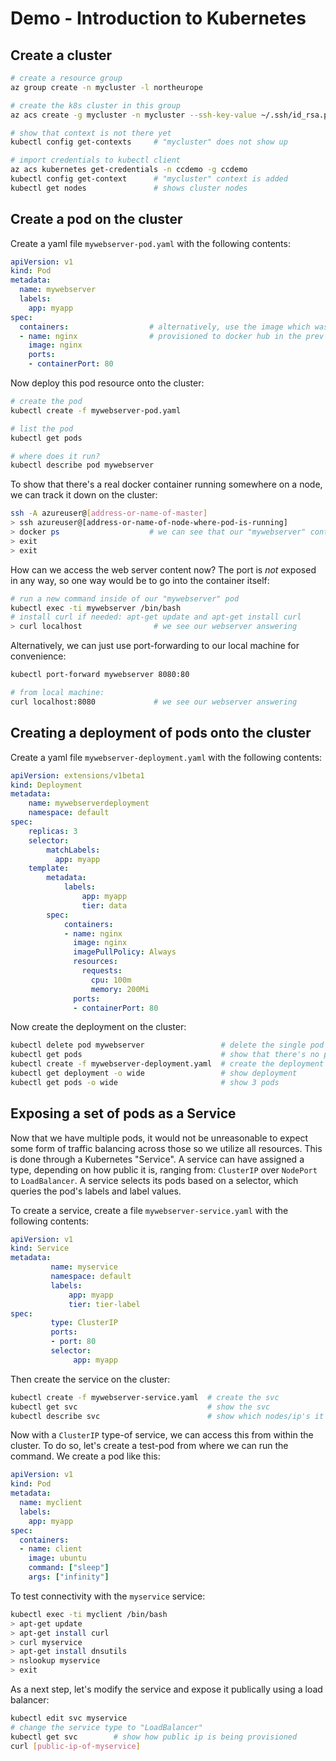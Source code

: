 # Demo - Introduction to Kubernetes

## Create a cluster

~~~sh
# create a resource group
az group create -n mycluster -l northeurope

# create the k8s cluster in this group
az acs create -g mycluster -n mycluster --ssh-key-value ~/.ssh/id_rsa.pub -t kubernetes

# show that context is not there yet
kubectl config get-contexts     # "mycluster" does not show up

# import credentials to kubectl client
az acs kubernetes get-credentials -n ccdemo -g ccdemo
kubectl config get-context      # "mycluster" context is added
kubectl get nodes               # shows cluster nodes
~~~

## Create a pod on the cluster

Create a yaml file `mywebserver-pod.yaml` with the following contents:

~~~yaml
apiVersion: v1
kind: Pod
metadata:
  name: mywebserver
  labels:
    app: myapp
spec:
  containers:                  # alternatively, use the image which was
  - name: nginx                # provisioned to docker hub in the prev demo
    image: nginx
    ports:
    - containerPort: 80
~~~

Now deploy this pod resource onto the cluster:

~~~sh
# create the pod
kubectl create -f mywebserver-pod.yaml

# list the pod
kubectl get pods

# where does it run?
kubectl describe pod mywebserver
~~~

To show that there's a real docker container running somewhere on a node, we can track it down on the cluster:

~~~sh
ssh -A azureuser@[address-or-name-of-master]
> ssh azureuser@[address-or-name-of-node-where-pod-is-running]
> docker ps                    # we can see that our "mywebserver" container is running
> exit
> exit
~~~

How can we access the web server content now?  The port is _not_ exposed in any way, so one way would be to go into the container itself:

~~~sh
# run a new command inside of our "mywebserver" pod
kubectl exec -ti mywebserver /bin/bash
# install curl if needed: apt-get update and apt-get install curl
> curl localhost                # we see our webserver answering
~~~

Alternatively, we can just use port-forwarding to our local machine for convenience:

~~~sh
kubectl port-forward mywebserver 8080:80

# from local machine:
curl localhost:8080             # we see our webserver answering
~~~

## Creating a deployment of pods onto the cluster

Create a yaml file `mywebserver-deployment.yaml` with the following contents:

~~~yaml
apiVersion: extensions/v1beta1
kind: Deployment
metadata:
    name: mywebserverdeployment
    namespace: default
spec:
    replicas: 3
    selector:
        matchLabels:
          app: myapp
    template:
        metadata:
            labels:
                app: myapp
                tier: data
        spec:
            containers:
            - name: nginx
              image: nginx
              imagePullPolicy: Always
              resources:
                requests:
                  cpu: 100m
                  memory: 200Mi
              ports:
              - containerPort: 80
~~~

Now create the deployment on the cluster:

~~~sh
kubectl delete pod mywebserver                 # delete the single pod
kubectl get pods                               # show that there's no pods
kubectl create -f mywebserver-deployment.yaml  # create the deployment
kubectl get deployment -o wide                 # show deployment
kubectl get pods -o wide                       # show 3 pods
~~~

## Exposing a set of pods as a Service

Now that we have multiple pods, it would not be unreasonable to expect some form of traffic balancing across those so we utilize all resources.  This is done through a Kubernetes "Service".  A service can have assigned a type, depending on how public it is, ranging from: `ClusterIP` over `NodePort` to `LoadBalancer`.  A service selects its pods based on a selector, which queries the pod's labels and label values.

To create a service, create a file `mywebserver-service.yaml` with the following contents:

~~~yaml
apiVersion: v1
kind: Service
metadata:
         name: myservice
         namespace: default
         labels:
             app: myapp
             tier: tier-label
spec:
         type: ClusterIP
         ports:
         - port: 80
         selector:
              app: myapp
~~~

Then create the service on the cluster:

~~~sh
kubectl create -f mywebserver-service.yaml  # create the svc
kubectl get svc                             # show the svc
kubectl describe svc                        # show which nodes/ip's it matches
~~~

Now with a `ClusterIP` type-of service, we can access this from within the cluster.  To do so, let's create a test-pod from where we can run the command.  We create a pod like this:

~~~yaml
apiVersion: v1
kind: Pod
metadata:
  name: myclient
  labels:
    app: myapp
spec:
  containers:
  - name: client
    image: ubuntu
    command: ["sleep"]
    args: ["infinity"]
~~~

To test connectivity with the `myservice` service:

~~~sh
kubectl exec -ti myclient /bin/bash
> apt-get update
> apt-get install curl
> curl myservice
> apt-get install dnsutils
> nslookup myservice
> exit
~~~

As a next step, let's modify the service and expose it publically using a load balancer:

~~~sh
kubectl edit svc myservice
# change the service type to "LoadBalancer"
kubectl get svc        # show how public ip is being provisioned
curl [public-ip-of-myservice]
~~~

